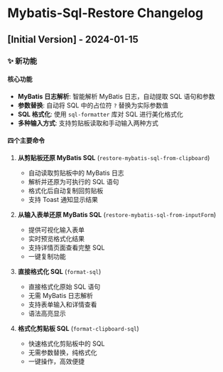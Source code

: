 # Mybatis-Sql-Restore Changelog

## [Initial Version] - 2024-01-15

### ✨ 新功能

#### 核心功能
- **MyBatis 日志解析**: 智能解析 MyBatis 日志，自动提取 SQL 语句和参数
- **参数替换**: 自动将 SQL 中的占位符 `?` 替换为实际参数值
- **SQL 格式化**: 使用 `sql-formatter` 库对 SQL 进行美化格式化
- **多种输入方式**: 支持剪贴板读取和手动输入两种方式

#### 四个主要命令
1. **从剪贴板还原 MyBatis SQL** (`restore-mybatis-sql-from-clipboard`)
   - 自动读取剪贴板中的 MyBatis 日志
   - 解析并还原为可执行的 SQL 语句
   - 格式化后自动复制回剪贴板
   - 支持 Toast 通知显示结果

2. **从输入表单还原 MyBatis SQL** (`restore-mybatis-sql-from-inputForm`)
   - 提供可视化输入表单
   - 实时预览格式化结果
   - 支持详情页面查看完整 SQL
   - 一键复制功能

3. **直接格式化 SQL** (`format-sql`)
   - 直接格式化原始 SQL 语句
   - 无需 MyBatis 日志解析
   - 支持表单输入和详情查看
   - 语法高亮显示

4. **格式化剪贴板 SQL** (`format-clipboard-sql`)
   - 快速格式化剪贴板中的 SQL
   - 无需参数替换，纯格式化
   - 一键操作，高效便捷
